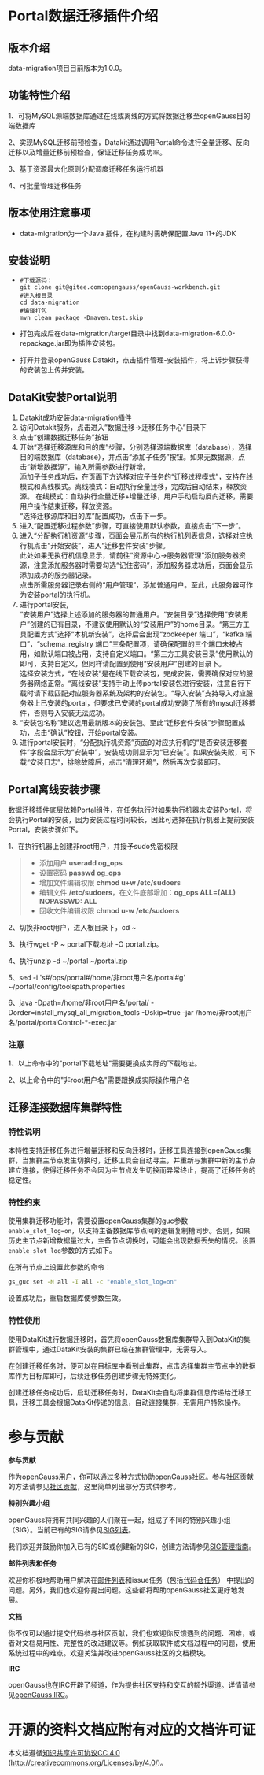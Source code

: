 # Portal数据迁移插件介绍



## 版本介绍

data-migration项目目前版本为1.0.0。

  

## 功能特性介绍
1、可将MySQL源端数据库通过在线或离线的方式将数据迁移至openGauss目的端数据库

2、实现MySQL迁移前预检查，Datakit通过调用Portal命令进行全量迁移、反向迁移以及增量迁移前预检查，保证迁移任务成功率。

3、基于资源最大化原则分配调度迁移任务运行机器

4、可批量管理迁移任务

## 版本使用注意事项
- data-migration为一个Java 插件，在构建时需确保配置Java 11+的JDK

## 安装说明

- ```
  #下载源码：
  git clone git@gitee.com:opengauss/openGauss-workbench.git
  #进入根目录
  cd data-migration
  #编译打包
  mvn clean package -Dmaven.test.skip
  
- 打包完成后在data-migration/target目录中找到data-migration-6.0.0-repackage.jar即为插件安装包。

- 打开并登录openGauss Datakit，点击插件管理-安装插件，将上诉步骤获得的安装包上传并安装。

## DataKit安装Portal说明
1. Datakit成功安装data-migration插件
2. 访问Datakit服务，点击进入”数据迁移->迁移任务中心”目录下
3. 点击“创建数据迁移任务”按钮
4. 开始“选择迁移源库和目的库”步骤，分别选择源端数据库（database），选择目的端数据库（database），并点击“添加子任务”按钮。如果无数据源，点击“新增数据源”，输入所需参数进行新增。\
   添加子任务成功后，在页面下方选择对应子任务的“迁移过程模式”，支持在线模式和离线模式。离线模式：自动执行全量迁移，完成后自动结束，释放资源。 在线模式：自动执行全量迁移+增量迁移，用户手动启动反向迁移，需要用户操作结束迁移，释放资源。 \
   “选择迁移源库和目的库”配置成功，点击下一步。
5. 进入“配置迁移过程参数”步骤，可直接使用默认参数，直接点击“下一步”。
6. 进入“分配执行机资源”步骤，页面会展示所有的执行机列表信息，选择对应执行机点击“开始安装”，进入“迁移套件安装”步骤。\
   此处如果无执行机信息显示，请前往“资源中心->服务器管理”添加服务器资源，注意添加服务器时需要勾选“记住密码”，添加服务器成功后，页面会显示添加成功的服务器记录。\
   点击所需服务器记录右侧的“用户管理”，添加普通用户。至此，此服务器可作为安装portal的执行机。
7. 进行portal安装,\
   “安装用户”选择上述添加的服务器的普通用户。“安装目录”选择使用“安装用户”创建的已有目录，不建议使用默认的“安装用户”的home目录。“第三方工具配置方式”选择“本机新安装”，选择后会出现“zookeeper 端口”，“kafka 端口”，“schema_registry 端口”三条配置项，请确保配置的三个端口未被占用，如默认端口被占用，支持自定义端口。“第三方工具安装目录”使用默认的即可，支持自定义，但同样请配置到使用“安装用户”创建的目录下。\
   选择安装方式，“在线安装”是在线下载安装包，完成安装，需要确保对应的服务器网络正常。“离线安装”支持手动上传portal安装包进行安装，注意自行下载时请下载匹配对应服务器系统及架构的安装包。“导入安装”支持导入对应服务器上已安装的portal，但要求已安装的portal成功安装了所有的mysql迁移插件，否则导入安装无法成功。
8. “安装包名称”建议选用最新版本的安装包。至此“迁移套件安装”步骤配置成功，点击“确认”按钮，开始portal安装。
9. 进行portal安装时，“分配执行机资源”页面的对应执行机的“是否安装迁移套件”字段会显示为“安装中”，安装成功则显示为“已安装”。如果安装失败，可下载“安装日志”，排除故障后，点击“清理环境”，然后再次安装即可。

## Portal离线安装步骤
数据迁移插件底层依赖Portal组件，在任务执行时如果执行机器未安装Portal，将会执行Portal的安装，因为安装过程时间较长，因此可选择在执行机器上提前安装Portal，安装步骤如下。

1、在执行机器上创建非root用户，并授予sudo免密权限
> + 添加用户 **useradd og_ops**
> + 设置密码 **passwd og_ops**
> + 增加文件编辑权限 **chmod u+w /etc/sudoers**
> + 编辑文件 **/etc/sudoers**，在文件底部增加：**og_ops ALL=(ALL) NOPASSWD: ALL**
> + 回收文件编辑权限 **chmod u-w /etc/sudoers**
> 
2、切换非root用户，进入根目录下，cd ~

3、执行wget -P ~ portal下载地址 -O portal.zip。

4、执行unzip -d ~/portal ~/portal.zip

5、sed -i 's#/ops/portal#/home/非root用户名/portal#g' ~/portal/config/toolspath.properties

6、java -Dpath=/home/非root用户名/portal/ -Dorder=install_mysql_all_migration_tools -Dskip=true -jar /home/非root用户名/portal/portalControl-*-exec.jar

### 注意 
1、以上命令中的"portal下载地址"需要更换成实际的下载地址。

2、以上命令中的"非root用户名"需要跟换成实际操作用户名

## 迁移连接数据库集群特性

### 特性说明

本特性支持迁移任务进行增量迁移和反向迁移时，迁移工具连接到openGauss集群，当集群主节点发生切换时，迁移工具会自动寻主，并重新与集群中新的主节点建立连接，使得迁移任务不会因为主节点发生切换而异常终止，提高了迁移任务的稳定性。

### 特性约束

使用集群迁移功能时，需要设置openGauss集群的guc参数`enable_slot_log=on`，以支持主备数据库节点间的逻辑复制槽同步。否则，如果历史主节点新增数据量过大，主备节点切换时，可能会出现数据丢失的情况。设置`enable_slot_log`参数的方式如下。

在所有节点上设置此参数的命令：

```sh
gs_guc set -N all -I all -c "enable_slot_log=on"
```

设置成功后，重启数据库使参数生效。

### 特性使用

使用DataKit进行数据迁移时，首先将openGauss数据库集群导入到DataKit的集群管理中，通过DataKit安装的集群已经在集群管理中，无需导入。

在创建迁移任务时，便可以在目标库中看到此集群，点击选择集群主节点中的数据库作为目标库即可，后续迁移任务创建步骤无特殊变化。

创建迁移任务成功后，启动迁移任务时，DataKit会自动将集群信息传递给迁移工具，迁移工具会根据DataKit传递的信息，自动连接集群，无需用户特殊操作。

# 参与贡献

**参与贡献**

作为openGauss用户，你可以通过多种方式协助openGauss社区。参与社区贡献的方法请参见[社区贡献](https://opengauss.org/zh/contribution.html)，这里简单列出部分方式供参考。

**特别兴趣小组**

openGauss将拥有共同兴趣的人们聚在一起，组成了不同的特别兴趣小组（SIG）。当前已有的SIG请参见[SIG列表](https://opengauss.org/zh/contribution.html)。

我们欢迎并鼓励你加入已有的SIG或创建新的SIG，创建方法请参见[SIG管理指南](https://opengauss.org/zh/contribution.html)。

**邮件列表和任务**

欢迎你积极地帮助用户解决在[邮件列表](https://opengauss.org/zh/community/mails.html)和issue任务（包括[代码仓任务](https://gitee.com/organizations/opengauss/issues)） 中提出的问题。另外，我们也欢迎你提出问题。这些都将帮助openGauss社区更好地发展。

**文档**

你不仅可以通过提交代码参与社区贡献，我们也欢迎你反馈遇到的问题、困难，或者对文档易用性、完整性的改进建议等。例如获取软件或文档过程中的问题，使用系统过程中的难点。欢迎关注并改进openGauss社区的文档模块。

**IRC**

openGauss也在IRC开辟了频道，作为提供社区支持和交互的额外渠道。详情请参见[openGauss IRC](https://opengauss.org/zh/community/onlineCommunication.html)。

# 开源的资料文档应附有对应的文档许可证

本文档遵循[知识共享许可协议CC 4.0](https://creativecommons.org/licenses/by/4.0/) (http://creativecommons.org/Licenses/by/4.0/)。
